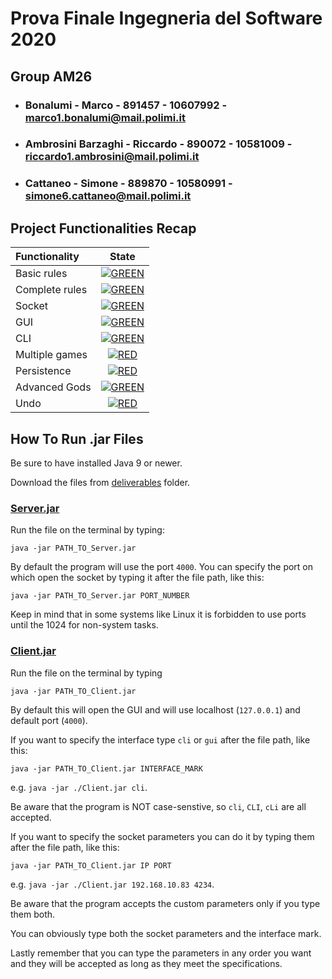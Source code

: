 # Prova Finale Ingegneria del Software 2020

## Group AM26

- ### Bonalumi - Marco - 891457 - 10607992 - marco1.bonalumi@mail.polimi.it
- ### Ambrosini Barzaghi - Riccardo - 890072 - 10581009 - riccardo1.ambrosini@mail.polimi.it
- ### Cattaneo - Simone - 889870 - 10580991 - simone6.cattaneo@mail.polimi.it

## Project Functionalities Recap

| Functionality | State |
|:-----------------------|:------------------------------------:|
| Basic rules |  [![GREEN](https://placehold.it/15/44bb44/44bb44)](#) |
| Complete rules | [![GREEN](https://placehold.it/15/44bb44/44bb44)](#) |
| Socket | [![GREEN](https://placehold.it/15/44bb44/44bb44)](#) |
| GUI | [![GREEN](https://placehold.it/15/44bb44/44bb44)](#) |
| CLI | [![GREEN](https://placehold.it/15/44bb44/44bb44)](#) |
| Multiple games | [![RED](https://placehold.it/15/f03c15/f03c15)](#) |
| Persistence | [![RED](https://placehold.it/15/f03c15/f03c15)](#) |
| Advanced Gods | [![GREEN](https://placehold.it/15/44bb44/44bb44)](#) |
| Undo | [![RED](https://placehold.it/15/f03c15/f03c15)](#) |

<!--
[![RED](https://placehold.it/15/f03c15/f03c15)](#)
[![YELLOW](https://placehold.it/15/ffdd00/ffdd00)](#)
[![GREEN](https://placehold.it/15/44bb44/44bb44)](#)
-->

## How To Run .jar Files 

Be sure to have installed Java 9 or newer.

Download the files from [deliverables](/deliverables) folder.



### [Server.jar](/deliverables/Server.jar)
Run the file on the terminal by typing:
```
java -jar PATH_TO_Server.jar
```
By default the program will use the port `4000`.
You can specify the port on which open the socket by typing it after the file path, like this:
```
java -jar PATH_TO_Server.jar PORT_NUMBER
```
Keep in mind that in some systems like Linux it is forbidden to use ports until the 1024 for non-system tasks.



### [Client.jar](/deliverables/Client.jar)
Run the file on the terminal by typing
```
java -jar PATH_TO_Client.jar
```
By default this will open the GUI and will use localhost (`127.0.0.1`) and default port (`4000`).

If you want to specify the interface type `cli` or `gui` after the file path, like this:
```
java -jar PATH_TO_Client.jar INTERFACE_MARK
```
e.g. `java -jar ./Client.jar cli`.

Be aware that the program is NOT case-senstive, so `cli`, `CLI`, `cLi` are all accepted.

If you want to specify the socket parameters you can do it by typing them after the file path, like this:
```
java -jar PATH_TO_Client.jar IP PORT
```
e.g. `java -jar ./Client.jar 192.168.10.83 4234`.

Be aware that the program accepts the custom parameters only if you type them both.

You can obviously type both the socket parameters and the interface mark.

Lastly remember that you can type the parameters in any order you want and they will be accepted as long as they meet the specifications.
